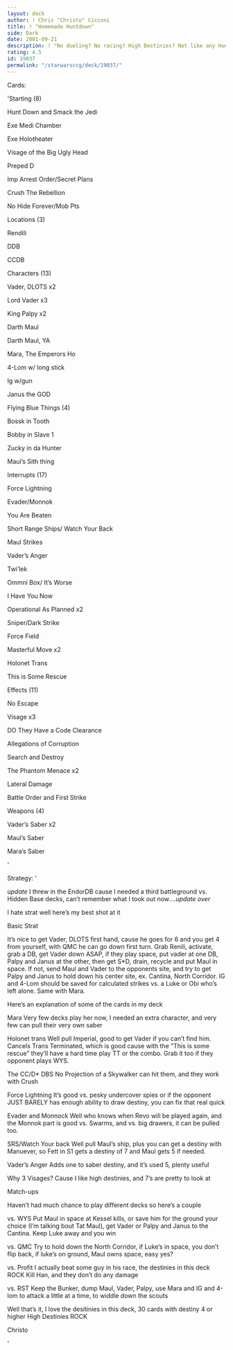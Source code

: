 ```yaml
---
layout: deck
author: ! Chris "Christo" Cicconi
title: ! "Homemade Huntdown"
side: Dark
date: 2001-09-21
description: ! "No dueling? No racing? High Destinies? Not like any Huntdown deck I’ve ever heard of"
rating: 4.5
id: 19037
permalink: "/starwarsccg/deck/19037/"
---
```

Cards: 

'Starting (8)

Hunt Down and Smack the Jedi

Exe Medi Chamber

Exe Holotheater

Visage of the Big Ugly Head

Preped D

Imp Arrest Order/Secret Plans

Crush The Rebellion

No Hide Forever/Mob Pts


Locations (3)

Rendili

DDB

CCDB


Characters (13)

Vader, DLOTS x2

Lord Vader x3

King Palpy x2

Darth Maul

Darth Maul, YA

Mara, The Emperors Ho

4-Lom w/ long stick

Ig w/gun

Janus the GOD


Flying Blue Things (4)

Bossk in Tooth

Bobby in Slave 1

Zucky in da Hunter

Maul’s Sith thing


Interrupts (17)

Force Lightning

Evader/Monnok

You Are Beaten

Short Range Ships/ Watch Your Back

Maul Strikes

Vader’s Anger

Twi’lek

Ommni Box/ It’s Worse

I Have You Now

Operational As Planned x2 

Sniper/Dark Strike

Force Field

Masterful Move x2 

Holonet Trans

This is Some Rescue 


Effects (11)

No Escape 

Visage x3

DO They Have a Code Clearance 

Allegations of Corruption 

Search and Destroy

The Phantom Menace x2

Lateral Damage

Battle Order and First Strike


Weapons (4)

Vader’s Saber x2

Maul’s Saber

Mara’s Saber



'

Strategy: '

*update* I threw in the EndorDB cause I needed a third battleground vs. Hidden Base decks, can’t remember what I took out now....*update over*


I hate strat well here’s my best shot at it


Basic Strat

It’s nice to get Vader, DLOTS first hand, cause he goes for 6 and you get 4 from yourself, with QMC he can go down first turn. Grab Renili, activate, grab a DB, get Vader down ASAP, if they play space, put vader at one DB, Palpy and Janus at the other, then get S*D, drain, recycle and put Maul in space. If not, send Maul and Vader to the opponents site, and try to get Palpy and Janus to hold down his center site, ex. Cantina, North Corridor. IG and 4-Lom should be saved for calculated strikes vs. a Luke or Obi who’s left alone. Same with Mara.


Here’s an explanation of some of the cards in my deck


Mara Very few decks play her now, I needed an extra character, and very few can pull their very own saber 


Holonet trans Well pull Imperial, good to get Vader if you can’t find him. Cancels Trans Terminated, which is good cause with the ”This is some rescue” they’ll have a hard time play TT or the combo. Grab it too if they opponent plays WYS.


The CC/D* DBS No Projection of a Skywalker can hit them, and they work with Crush


Force Lightning It’s good vs. pesky undercover spies or if the opponent JUST BARELY has enough ability to draw destiny, you can fix that real quick


Evader and Monnock Well who knows when Revo will be played again, and the Monnok part is good vs. Swarms, and vs. big drawers, it can be pulled too.


SRS/Watch Your back Well pull Maul’s ship, plus you can get a destiny with Manuever, so Fett in S1 gets a destiny of 7 and Maul gets 5 if needed. 


Vader’s Anger Adds one to saber destiny, and it’s used 5, plenty useful


Why 3 Visages? Cause I like high destinies, and 7’s are pretty to look at 


Match-ups

Haven’t had much chance to play different decks so here’s a couple


vs. WYS Put Maul in space at Kessel kills, or save him for the ground your choice (I’m talking bout Tat Maul), get Vader or Palpy and Janus to the Cantina. Keep Luke away and you win


vs. QMC Try to hold down the North Corridor, if Luke’s in space, you don’t flip back, if luke’s on ground, Maul owns space, easy yes?


vs. Profit I actually beat some guy in his race, the destinies in this deck ROCK Kill Han, and they don’t do any damage


vs. RST Keep the Bunker, dump Maul, Vader, Palpy, use Mara and IG and 4-lom to attack a little at a time, to widdle down the scouts


Well that’s it, I love the desitinies in this deck, 30 cards with destiny 4 or higher High Destinies ROCK


Christo


'
